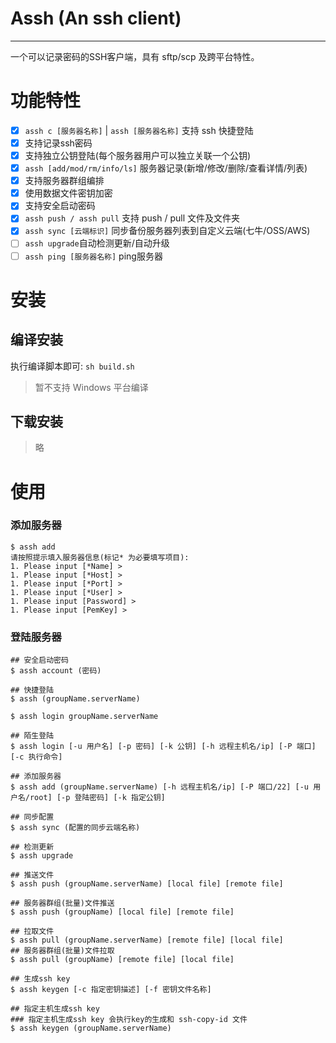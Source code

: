 # Assh  (An ssh client)
----

一个可以记录密码的SSH客户端，具有 sftp/scp 及跨平台特性。

# 功能特性
- [x] `assh c [服务器名称]` | `assh [服务器名称]` 支持 ssh 快捷登陆
- [x] 支持记录ssh密码
- [x] 支持独立公钥登陆(每个服务器用户可以独立关联一个公钥)
- [x] `assh [add/mod/rm/info/ls]` 服务器记录(新增/修改/删除/查看详情/列表)
- [x] 支持服务器群组编排
- [x] 使用数据文件密钥加密
- [x] 支持安全启动密码
- [x] `assh push / assh pull` 支持 push / pull 文件及文件夹
- [x] `assh sync [云端标识]` 同步备份服务器列表到自定义云端(七牛/OSS/AWS)
- [ ] `assh upgrade`自动检测更新/自动升级
- [ ] `assh ping [服务器名称]` ping服务器

# 安装

## 编译安装

执行编译脚本即可: `sh build.sh`

> 暂不支持 Windows 平台编译

## 下载安装
> 略

# 使用

### 添加服务器

```shell
$ assh add
请按照提示填入服务器信息(标记* 为必要填写项目): 
1. Please input [*Name] > 
1. Please input [*Host] > 
1. Please input [*Port] > 
1. Please input [*User] > 
1. Please input [Password] > 
1. Please input [PemKey] > 
```

### 登陆服务器


```shell
## 安全启动密码
$ assh account (密码)

## 快捷登陆
$ assh (groupName.serverName)

$ assh login groupName.serverName

## 陌生登陆
$ assh login [-u 用户名] [-p 密码] [-k 公钥] [-h 远程主机名/ip] [-P 端口] [-c 执行命令]

## 添加服务器
$ assh add (groupName.serverName) [-h 远程主机名/ip] [-P 端口/22] [-u 用户名/root] [-p 登陆密码] [-k 指定公钥]

## 同步配置
$ assh sync (配置的同步云端名称)

## 检测更新
$ assh upgrade

## 推送文件
$ assh push (groupName.serverName) [local file] [remote file]

## 服务器群组(批量)文件推送
$ assh push (groupName) [local file] [remote file]

## 拉取文件
$ assh pull (groupName.serverName) [remote file] [local file]
## 服务器群组(批量)文件拉取
$ assh pull (groupName) [remote file] [local file]

## 生成ssh key
$ assh keygen [-c 指定密钥描述] [-f 密钥文件名称]

## 指定主机生成ssh key
### 指定主机生成ssh key 会执行key的生成和 ssh-copy-id 文件
$ assh keygen (groupName.serverName)

```

